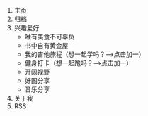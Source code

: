 1. 主页
1. 归档
1. 兴趣爱好
    - 唯有美食不可辜负
    - 书中自有黄金屋
    - 我的吉他旅程（想一起学吗？-->点击加一）
    - 健身打卡（想一起跑吗？-->点击加一）
    - 开阔视野
    - 好图分享
    - 音乐分享
1. 关于我
1. RSS
